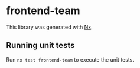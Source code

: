 # frontend-team

This library was generated with [Nx](https://nx.dev).

## Running unit tests

Run `nx test frontend-team` to execute the unit tests.
